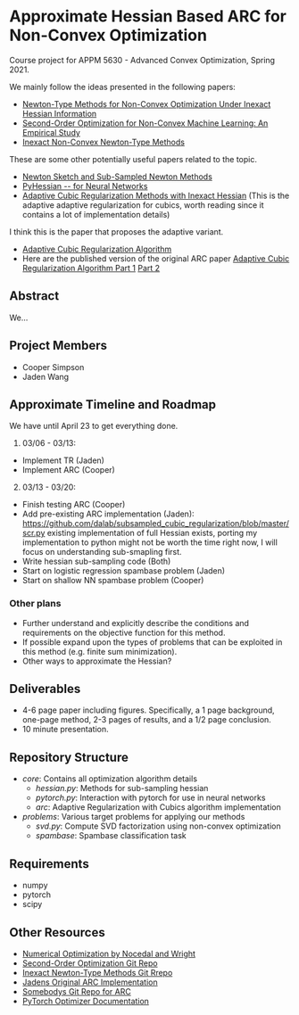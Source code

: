 # Approximate Hessian Based ARC for Non-Convex Optimization
Course project for APPM 5630 - Advanced Convex Optimization, Spring 2021.

We mainly follow the ideas presented in the following papers:
- [Newton-Type Methods for Non-Convex Optimization Under Inexact Hessian Information](https://arxiv.org/abs/1708.07164)
- [Second-Order Optimization for Non-Convex Machine Learning: An Empirical Study](https://arxiv.org/abs/1708.07827)
- [Inexact Non-Convex Newton-Type Methods](https://arxiv.org/abs/1802.06925)

These are some other potentially useful papers related to the topic.
- [Newton Sketch and Sub-Sampled Newton Methods](https://arxiv.org/abs/1705.06211)
- [PyHessian -- for Neural Networks](https://arxiv.org/abs/1912.07145)
- [Adaptive Cubic Regularization Methods with Inexact Hessian](https://arxiv.org/abs/1808.06239) (This is the adaptive adaptive regularization for cubics, worth reading since it contains a lot of implementation details)

I think this is the paper that proposes the adaptive variant.
- [Adaptive Cubic Regularization Algorithm](https://people.maths.ox.ac.uk/cartis/papers/cgt32.pdf)
- Here are the published version of the original ARC paper [Adaptive Cubic Regularization Algorithm Part 1](https://link.springer.com/content/pdf/10.1007/s10107-009-0286-5.pdf) [Part 2](https://link.springer.com/content/pdf/10.1007/s10107-009-0337-y.pdf)

## Abstract
We...

## Project Members
- Cooper Simpson
- Jaden Wang

## Approximate Timeline and Roadmap
We have until April 23 to get everything done.

1. 03/06 - 03/13:
  - Implement TR (Jaden)
  - Implement ARC (Cooper)
2. 03/13 - 03/20:
  - Finish testing ARC (Cooper)
  - Add pre-existing ARC implementation (Jaden): https://github.com/dalab/subsampled_cubic_regularization/blob/master/scr.py existing implementation of full Hessian exists, porting my implementation to python might not be worth the time right now, I will focus on understanding sub-smapling first.
  - Write hessian sub-sampling code (Both)
  - Start on logistic regression spambase problem (Jaden)
  - Start on shallow NN spambase problem (Cooper)

### Other plans
- Further understand and explicitly describe the conditions and requirements on the objective function for this method.
- If possible expand upon the types of problems that can be exploited in this method (e.g. finite sum minimization).
- Other ways to approximate the Hessian?

## Deliverables
- 4-6 page paper including figures. Specifically, a 1 page background, one-page method, 2-3 pages of results, and a 1/2 page conclusion.
- 10 minute presentation.

## Repository Structure
- *core*: Contains all optimization algorithm details
  - *hessian.py*: Methods for sub-sampling hessian
  - *pytorch.py*: Interaction with pytorch for use in neural networks
  - *arc*: Adaptive Regularization with Cubics algorithm implementation
- *problems*: Various target problems for applying our methods
  - *svd.py*: Compute SVD factorization using non-convex optimization
  - *spambase*: Spambase classification task

## Requirements
- numpy
- pytorch
- scipy

## Other Resources
- [Numerical Optimization by Nocedal and Wright](https://link.springer.com/book/10.1007%2F978-0-387-40065-5)
- [Second-Order Optimization Git Repo](https://github.com/git-xp/Non-Convex-Newton)
- [Inexact Newton-Type Methods Git Rrepo](https://github.com/yaozhewei/Inexact_Newton_Method)
- [Jadens Original ARC Implementation](https://github.com/tholdem/MatrixMultiplication/blob/master/CubicRegularization/cubicReg.m)
- [Somebodys Git Repo for ARC](https://github.com/cjones6/cubic_reg)
- [PyTorch Optimizer Documentation](https://pytorch.org/docs/stable/optim.html)
